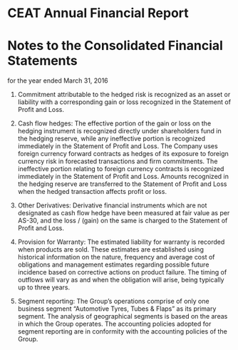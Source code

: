 # CEAT Annual Financial Report

# Notes to the Consolidated Financial Statements

for the year ended March 31, 2016

1) Commitment attributable to the hedged risk is recognized as an asset or liability with a corresponding gain or loss recognized in the Statement of Profit and Loss.

2) Cash flow hedges: The effective portion of the gain or loss on the hedging instrument is recognized directly under shareholders fund in the hedging reserve, while any ineffective portion is recognized immediately in the Statement of Profit and Loss. The Company uses foreign currency forward contracts as hedges of its exposure to foreign currency risk in forecasted transactions and firm commitments. The ineffective portion relating to foreign currency contracts is recognized immediately in the Statement of Profit and Loss. Amounts recognized in the hedging reserve are transferred to the Statement of Profit and Loss when the hedged transaction affects profit or loss.

3) Other Derivatives: Derivative financial instruments which are not designated as cash flow hedge have been measured at fair value as per AS-30, and the loss / (gain) on the same is charged to the Statement of Profit and Loss.

4) Provision for Warranty: The estimated liability for warranty is recorded when products are sold. These estimates are established using historical information on the nature, frequency and average cost of obligations and management estimates regarding possible future incidence based on corrective actions on product failure. The timing of outflows will vary as and when the obligation will arise, being typically up to three years.

5) Segment reporting: The Group’s operations comprise of only one business segment “Automotive Tyres, Tubes & Flaps” as its primary segment. The analysis of geographical segments is based on the areas in which the Group operates. The accounting policies adopted for segment reporting are in conformity with the accounting policies of the Group.